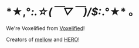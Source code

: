 # \*★,°*:.☆(￣▽￣)/$:*.°★\* 。
We're Voxelified from [Voxelified](https://www.voxelified.com/team/voxelified)!

Creators of [mellow](https://www.voxelified.com/project/mellow) and [HERO](https://github.com/hero-devs/HERO)!

<br/><br/>
<a href="https://www.voxelified.com/project/mellow">
    <img alt="" src="https://github.com/Excalware/.github/assets/32640219/ab74b83c-ea71-4591-921e-49727252ec88"/>
</a>
